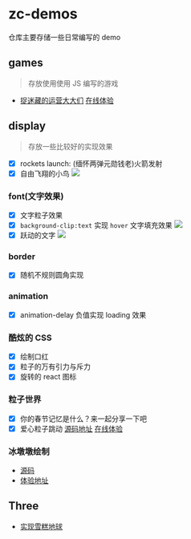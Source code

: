 # zc-demos

仓库主要存储一些日常编写的 demo

## games

> 存放使用使用 JS 编写的游戏

- [捉迷藏的运营大大们](./games/search-operator/) [在线体验](https://zcxiaobao.github.io/zc-demos/games/search-operator/index.html)

## display

> 存放一些比较好的实现效果

- [x] rockets launch: (缅怀两弹元勋钱老)火箭发射
- [x] 自由飞翔的小鸟
      ![](./images/flybird.gif)

### font(文字效果)

- [x] 文字粒子效果
- [x] `background-clip:text` 实现 `hover` 文字填充效果
      ![](./images/clip1.gif)
- [x] 跃动的文字
      ![](./images/zcxiaobao3.gif)

### border

- [x] 随机不规则圆角实现

### animation

- [x] animation-delay 负值实现 loading 效果

### 酷炫的 CSS

- [x] 绘制口红
- [x] 粒子的万有引力与斥力
- [x] 旋转的 react 图标

### 粒子世界

- [x] 你的春节记忆是什么？来一起分享一下吧
- [x] 爱心粒子跳动 [源码地址]() [在线体验]()

### 冰墩墩绘制

- [源码](./display/bingdwendwen/index.html)
- [体验地址](https://zcxiaobao.github.io/zc-demos/display/bingdwendwen/index.html)

## Three

- [实现雪糕地球](./display/ice-world/)
